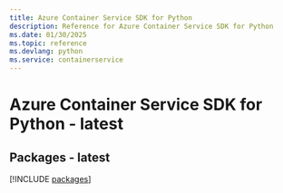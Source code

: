```yaml
---
title: Azure Container Service SDK for Python
description: Reference for Azure Container Service SDK for Python
ms.date: 01/30/2025
ms.topic: reference
ms.devlang: python
ms.service: containerservice
---
```

# Azure Container Service SDK for Python - latest
## Packages - latest
[!INCLUDE [packages](container-service-index.md)]
